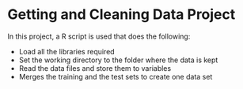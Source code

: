 # Getting and Cleaning Data Project

In this project, a R script is used that does the following:
- Load all the libraries required
- Set the working directory to the folder where the data is kept
- Read the data files and store them to variables
- Merges the training and the test sets to create one data set
